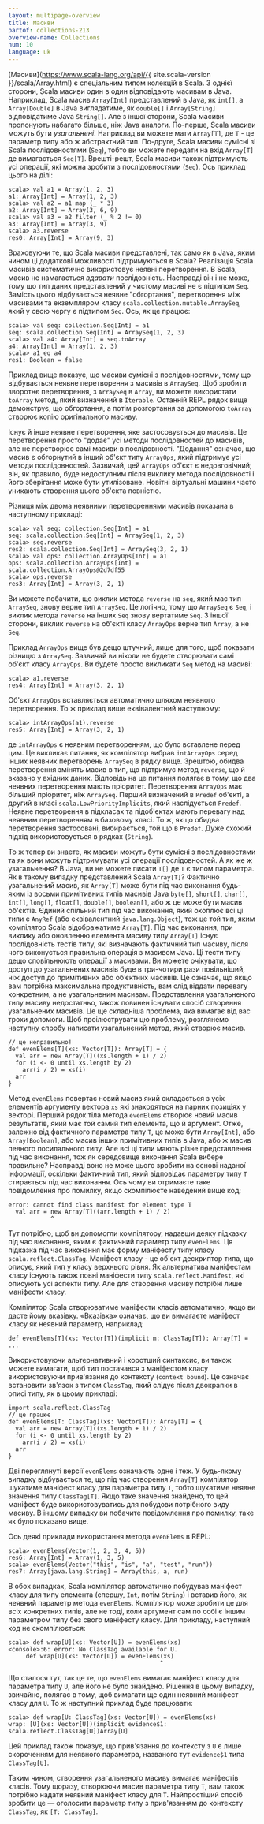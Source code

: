 ```yaml
---
layout: multipage-overview
title: Масиви
partof: collections-213
overview-name: Collections
num: 10
language: uk
---
```


[Масиви](https://www.scala-lang.org/api/{{ site.scala-version }}/scala/Array.html) є спеціальним типом колекцій в Scala. З однієї сторони, Scala масиви один в один відповідають масивам в Java. Наприклад, Scala масив `Array[Int]` представлений в Java, як `int[]`, а `Array[Double]` в Java виглядатиме, як `double[]` і `Array[String]` відповідатиме Java `String[]`. Але з іншої сторони, Scala масиви пропонують набагато більше, ніж Java аналоги. По-перше, Scala масиви можуть бути _узагальнені_. Наприклад ви можете мати `Array[T]`, де `T` - це параметр типу або ж абстрактний тип. По-друге, Scala масиви сумісні зі Scala послідовностями (`Seq`), тобто ви можете передати на вхід `Array[T]` де вимагається `Seq[T]`. Врешті-решт, Scala масиви також підтримують усі операції, які можна зробити з послідовностями (`Seq`). Ось приклад цього на ділі:

    scala> val a1 = Array(1, 2, 3)
    a1: Array[Int] = Array(1, 2, 3)
    scala> val a2 = a1 map (_ * 3)
    a2: Array[Int] = Array(3, 6, 9)
    scala> val a3 = a2 filter (_ % 2 != 0)
    a3: Array[Int] = Array(3, 9)
    scala> a3.reverse
    res0: Array[Int] = Array(9, 3)

Враховуючи те, що Scala масиви представлені, так само як в Java, яким чином ці додаткові можливості підтримуються в Scala? Реалізація Scala масивів систематично використовує неявні перетворення. В Scala, масив не намагається _вдавати_ послідовність. Насправді він і не може, тому що тип даних представлений у чистому масиві не є підтипом `Seq`. Замість цього відбувається неявне "обгортання", перетворення між масивами та екземпляром класу `scala.collection.mutable.ArraySeq`, який у свою чергу є підтипом `Seq`. Ось, як це працює:

    scala> val seq: collection.Seq[Int] = a1
    seq: scala.collection.Seq[Int] = ArraySeq(1, 2, 3)
    scala> val a4: Array[Int] = seq.toArray
    a4: Array[Int] = Array(1, 2, 3)
    scala> a1 eq a4
    res1: Boolean = false

Приклад вище показує, що масиви сумісні з послідовностями, тому що відбувається неявне перетворення з масивів в `ArraySeq`. Щоб зробити зворотнє перетворення, з `ArraySeq` в `Array`, ви можете використати `toArray` метод, який визначений в `Iterable`. Останній REPL рядок вище демонструє, що обгортання, а потім розгортання за допомогою `toArray` створює копію оригінального масиву.

Існує й інше неявне перетворення, яке застосовується до масивів. Це перетворення просто "додає" усі методи послідовностей до масивів, але не перетворює самі масиви в послідовності. "Додання" означає, що масив є обгорнутий в інший об'єкт типу `ArrayOps`, який підтримує усі методи послідовностей. Зазвичай, цей `ArrayOps` об'єкт є недовговічний; він, як правило, буде недоступним після виклику метода послідовності і його зберігання може бути утилізоване. Новітні віртуальні машини часто уникають створення цього об'єкта повністю.

Різниця між двома неявними перетвореннями масивів показана в наступному прикладі:

    scala> val seq: collection.Seq[Int] = a1
    seq: scala.collection.Seq[Int] = ArraySeq(1, 2, 3)
    scala> seq.reverse
    res2: scala.collection.Seq[Int] = ArraySeq(3, 2, 1)
    scala> val ops: collection.ArrayOps[Int] = a1
    ops: scala.collection.ArrayOps[Int] = scala.collection.ArrayOps@2d7df55
    scala> ops.reverse
    res3: Array[Int] = Array(3, 2, 1)

Ви можете побачити, що виклик метода `reverse` на `seq`, який має тип `ArraySeq`, знову верне тип `ArraySeq`. Це логічно, тому що `ArraySeq` є `Seq`, і виклик метода `reverse` на інших `Seq` знову вертатиме `Seq`. З іншої сторони, виклик `reverse` на об'єкті класу `ArrayOps` верне тип `Array`, а не `Seq`.

Приклад `ArrayOps` вище був дещо штучний, лише для того, щоб показати різницю з `ArraySeq`. Зазвичай ви ніколи не будете створювати самі об'єкт класу `ArrayOps`. Ви будете просто викликати `Seq` метод на масиві:

    scala> a1.reverse
    res4: Array[Int] = Array(3, 2, 1)

Об'єкт `ArrayOps` вставляється автоматично шляхом неявного перетворення. То ж приклад вище еквівалентний наступному:

    scala> intArrayOps(a1).reverse
    res5: Array[Int] = Array(3, 2, 1)

де `intArrayOps` є неявним перетворенням, що було вставлене перед цим. Це викликає питання, як компілятор вибрав `intArrayOps` серед інших неявних перетворень `ArraySeq` в рядку вище. Зрештою, обидва перетворення змінять масив в тип, що підтримує метод `reverse`, що й вказано у вхідних даних. Відповідь на це питання полягає в тому, що два неявних перетворення мають пріоритет. Перетворення `ArrayOps` має більший пріоритет, ніж `ArraySeq`. Перший визначений в `Predef` об'єкті, а другий в класі `scala.LowPriorityImplicits`, який наслідується `Predef`. Неявне перетворення в підкласах та підоб'єктах мають перевагу над неявним перетворенням в базовому класі. То ж, якщо обидва перетворення застосовані, вибирається, той що в `Predef`. Дуже схожий підхід використовується в рядках (`String`).

То ж тепер ви знаєте, як масиви можуть бути сумісні з послідовностями та як вони можуть підтримувати усі операції послідовностей. А як же ж узагальнення? В Java, ви не можете писати `T[]` де `T` є типом параметра. Як в такому випадку представлений Scala `Array[T]`? Фактично узагальнений масив, як `Array[T]` може бути під час виконання будь-яким із восьми примітивних типів масивів Java `byte[]`, `short[]`, `char[]`, `int[]`, `long[]`, `float[]`, `double[]`, `boolean[]`, або ж це може бути масив об'єктів. Єдиний спільний тип під час виконання, який охоплює всі ці типи є `AnyRef` (або еквівалентний `java.lang.Object`), тож це той тип, яким компілятор Scala відображатиме `Array[T]`. Під час виконання, при виклику або оновленню елемента масиву типу `Array[T]` існує послідовність тестів типу, які визначають фактичний тип масиву, після чого виконується правильна операція з масивом Java. Ці тести типу дещо сповільнюють операції з масивами. Ви можете очікувати, що доступ до узагальнених масивів буде в три-чотири рази повільніший, ніж доступ до примітивних або об’єктних масивів. Це означає, що якщо вам потрібна максимальна продуктивність, вам слід віддати перевагу конкретним, а не узагальненим масивам. Представлення узагальненого типу масиву недостатньо, також повинен існувати спосіб створення узагальнених масивів. Це ще складніша проблема, яка вимагає від вас трохи допомоги. Щоб проілюструвати цю проблему, розглянемо наступну спробу написати узагальнений метод, який створює масив.

    // це неправильно!
    def evenElems[T](xs: Vector[T]): Array[T] = {
      val arr = new Array[T]((xs.length + 1) / 2)
      for (i <- 0 until xs.length by 2)
        arr(i / 2) = xs(i)
      arr
    }

Метод `evenElems` повертає новий масив який складається з усіх елементів аргументу вектора `xs` які знаходяться на парних позиціях у векторі. Перший рядок тіла метода `evenElems` створює новий масив результатів, який має той самий тип елемента, що й аргумент. Отже, залежно від фактичного параметра типу `T`, це може бути `Array[Int]`, або `Array[Boolean]`, або масив інших примітивних типів в Java, або ж масив певного посилального типу. Але всі ці типи мають різне представлення під час виконання, тож як середовище виконання Scala вибере правильне? Насправді воно не може цього зробити на основі наданої інформації, оскільки фактичний тип, який відповідає параметру типу `T` стирається під час виконання. Ось чому ви отримаєте таке повідомлення про помилку, якщо скомпілюєте наведений вище код:

    error: cannot find class manifest for element type T
      val arr = new Array[T]((arr.length + 1) / 2)
                ^

Тут потрібно, щоб ви допомогли компілятору, надавши деяку підказку під час виконання, яким є фактичний параметр типу `evenElems`. Ця підказка під час виконання має форму маніфесту типу класу `scala.reflect.ClassTag`. Маніфест класу - це об'єкт дескриптор типа, що описує, який тип у класу верхнього рівня. Як альтернатива маніфестам класу існують також повні маніфести типу `scala.reflect.Manifest`, які описують усі аспекти типу. Але для створення масиву потрібні лише маніфести класу.

Компілятор Scala створюватиме маніфести класів автоматично, якщо ви дасте йому вказівку. «Вказівка» означає, що ви вимагаєте маніфест класу як неявний параметр, наприклад:

    def evenElems[T](xs: Vector[T])(implicit m: ClassTag[T]): Array[T] = ...

Використовуючи альтернативний і коротший синтаксис, ви також можете вимагати, щоб тип постачався з маніфестом класу використовуючи прив'язання до контексту (`context bound`). Це означає встановити зв'язок з типом `ClassTag`, який слідує після двокрапки в описі типу, як в цьому прикладі:

    import scala.reflect.ClassTag
    // це працює
    def evenElems[T: ClassTag](xs: Vector[T]): Array[T] = {
      val arr = new Array[T]((xs.length + 1) / 2)
      for (i <- 0 until xs.length by 2)
        arr(i / 2) = xs(i)
      arr
    }

Дві переглянуті версії `evenElems` означають одне і теж. У будь-якому випадку відбувається те, що під час створення `Array[T]` компілятор шукатиме маніфест класу для параметра типу `T`, тобто шукатиме неявне значення типу `ClassTag[T]`. Якщо таке значення знайдено, то цей маніфест буде використовуватись для побудови потрібного виду масиву. В іншому випадку ви побачите повідомлення про помилку, таке як було показано вище.

Ось деякі приклади використання метода `evenElems` в REPL:

    scala> evenElems(Vector(1, 2, 3, 4, 5))
    res6: Array[Int] = Array(1, 3, 5)
    scala> evenElems(Vector("this", "is", "a", "test", "run"))
    res7: Array[java.lang.String] = Array(this, a, run)

В обох випадках, Scala компілятор автоматично побудував маніфест класу для типу елемента (спершу, `Int`, потім `String`) і вставив його, як неявний параметр метода `evenElems`. Компілятор може зробити це для всіх конкретних типів, але не тоді, коли аргумент сам по собі є іншим параметром типу без свого маніфесту класу. Для прикладу, наступний код не скомпілюється:

    scala> def wrap[U](xs: Vector[U]) = evenElems(xs)
    <console>:6: error: No ClassTag available for U.
         def wrap[U](xs: Vector[U]) = evenElems(xs)
                                               ^

Що сталося тут, так це те, що `evenElems` вимагає маніфест класу для параметра типу `U`, але його не було знайдено. Рішення в цьому випадку, звичайно, полягає в тому, щоб вимагати ще один неявний маніфест класу для `U`. То ж наступний приклад буде працювати:

    scala> def wrap[U: ClassTag](xs: Vector[U]) = evenElems(xs)
    wrap: [U](xs: Vector[U])(implicit evidence$1: scala.reflect.ClassTag[U])Array[U]

Цей приклад також показує, що прив'язання до контексту з `U` є лише скороченням для неявного параметра, названого тут `evidence$1` типа `ClassTag[U]`.

Таким чином, створення узагальненого масиву вимагає маніфестів класів. Тому щоразу, створюючи масив параметра типу `T`, вам також потрібно надати неявний маніфест класу для `T`. Найпростіший спосіб зробити це — оголосити параметр типу з прив'язанням до контексту `ClassTag`, як `[T: ClassTag]`.

